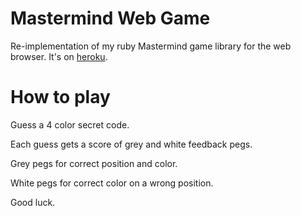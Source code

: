 # Mastermind Web Game
Re-implementation of my ruby Mastermind game library for the web browser.
It's on [heroku](https://afternoon-escarpment-72597.herokuapp.com).

# How to play
Guess a 4 color secret code.

Each guess gets a score of grey and white feedback pegs.

Grey pegs for correct position and color.

White pegs for correct color on a wrong position.

Good luck.
